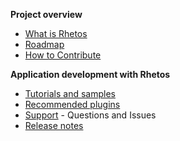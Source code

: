 **Project overview**

* [What is Rhetos](What-is-Rhetos)
* [Roadmap](Rhetos-platform-roadmap)
* [How to Contribute](How-to-Contribute)

**Application development with Rhetos**

* [Tutorials and samples](Home#application-development-with-rhetos)
* [Recommended plugins](Home#recommended-plugins)
* [Support](https://github.com/Rhetos/Rhetos/issues?q=is%3Aissue) - Questions and Issues
* [Release notes](https://github.com/Rhetos/Rhetos/blob/master/ChangeLog.md)
